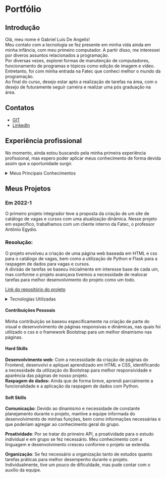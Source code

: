# Portfólio

## Introdução

Olá, meu nome é Gabriel Luis De Angelis!<br>
Meu contato com a tecnologia se fez presente em minha vida ainda em minha infância, com meu primeiro computador. A partir disso, me interessei por diveros assuntos relacionados a programação. <br>
Por diversas vezes, explorei formas de manutenção de computadores, funcionamento de programas e tópicos como edição de imagem e vídeo. Entretanto, foi com minha entrada na Fatec que conheci melhor o mundo da programação. <br>
Ao final do curso, desejo estar apto a realização de tarefas na área, com o desejo de futuramente seguir carreira e realizar uma pós graduação na área.

## Contatos
  
* [GIT](https://github.com/GabrAngelis)
* [LinkedIn](https://www.linkedin.com/in/gabriel-luis-de-angelis/)

## Experiência profissional

No momento, ainda estou buscando pela minha primeira experiência profissional, mas espero poder aplicar meus conhecimento de forma devida assim que a oportunidade surgir.


<details>
  <summary>Meus Principais Conhecimentos</summary>

  -  **HTML**
  -  **CSS**
  -  **Typescript**
  -  **Python**
  -  **MySQL**
</details>



## Meus Projetos

### Em 2022-1

O primeiro projeto integrador teve a proposta da criação de um site de catálogo de vagas e cursos com uma atualização dinâmica. Nesse projeto em específico, trabalhamos com um cliente interno da Fatec, o professor Antônio Egydio. <br>

### Resolução:

O projeto envolveu a criação de uma página web baseada em HTML e css para o catálogo de vagas, bem como a utilização de Python e Flask para a raspagem de dados para vagas e cursos. <br>
A divisão de tarefas se baseou inicialmente em interesse base de cada um, mas conforme o projeto avançava tivemos a necessidade de realocar tarefas para melhor desenvolvimento do projeto como um todo.



[Link do repositório do projeto](https://github.com/LittleTech10/API--1-ADS)

<details>
  <summary> Tecnologias Utilizadas </summary>
  
  -  **Figma**: Utilizado para a prototipagem inicial da página.
  -  **VSCode**: Ambiente de desenvolvimento.
  -  **HTML**: Utilizado para criar a estrutura das páginas web e do conteúdo.
  -  **CSS**: Estilização e e melhora visual, utilizado juntamente ao HTML.
  -  **Python**: Utilizado para a raspagem de dados relacionados a vagas.
  -  **JavaScript**: Utilizado para criar as principais funções do site.
  -  **Github**: Hospdedagem do código fonte e versionamento do projeto.
</details>


#### Contribuições Pessoais
Minha contribuição se baseou especificamente na criação de parte do visual e desenvolvimento de páginas responsivas e dinâmicas, nas quais foi utilizado o css e o framework Bootstrap para um melhor dinamismo nas páginas.

#### Hard Skills
**Desenvolvimento web:** Com a necessidade da criação de páginas do Frontend, desenvolvi e apliquei aprendizado em HTML e CSS, identificando a necessidade da utilização do Bootstrap para melhor responsividade e aparência das páginas de nosso projeto. <br>
**Raspagem de dados:** Ainda que de forma breve, aprendi parcialmente a funcionalidade e a aplicação da raspagem de dados com Python.

#### Soft Skills
**Comunicação**: Devido ao dinamismo e necessidade de constante planejamento durante o projeto, mantive a equipe informada do desenvolvimento de minhas funções, bem como informações necessárias e que poderiam agregar ao conhecimento geral do grupo.

**Proatividade**: Por se tratar do primeiro API, a proatividade para o estudo individual e em grupo se fez necessário. Meu conhecimento com a linguagem e desenvolvimento cresceu conforme o projeto se extendia.

**Organização**: Se fez necessário a organização tanto de estudos quanto tarefas práticas para melhor desempenho durante o projeto. Individualmente, tive um pouco de dificuldade, mas pude contar com o auxílio da equipe.
